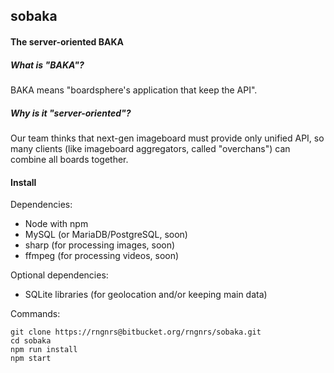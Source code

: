 ## sobaka
#### The server-oriented BAKA

##### What is "BAKA"?
BAKA means "boardsphere's application that keep the API".

##### Why is it "server-oriented"?
Our team thinks that next-gen imageboard must provide only unified API, so many clients (like imageboard aggregators, called "overchans") can combine all boards together.

#### Install
Dependencies:
- Node with npm
- MySQL (or MariaDB/PostgreSQL, soon)
- sharp (for processing images, soon)
- ffmpeg (for processing videos, soon)

Optional dependencies:
- SQLite libraries (for geolocation and/or keeping main data)

Commands:
```
git clone https://rngnrs@bitbucket.org/rngnrs/sobaka.git
cd sobaka
npm run install
npm start
```
